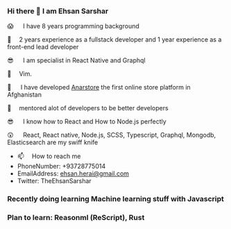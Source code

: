 ### Hi there 👋 I am Ehsan Sarshar
😱   I have 8 years programming background

🎉   2 years experience as a fullstack developer and 1 year experience as a front-end lead developer

😎   I am specialist in React Native and Graphql

🤔   Vim.

🌟   I have developed [Anarstore](https://anarstore.af/app/) the first online store platform in Afghanistan

💆‍   mentored alot of developers to be better developers

😎   I know how to React and How to Node.js perfectly

😲   React, React native, Node.js, SCSS, Typescript, Graphql, Mongodb, Elasticsearch are my swiff knife

- 📫   How to reach me
- PhoneNumber: +93728775014
- EmailAddress: ehsan.herai@gmail.com
- Twitter: TheEhsanSarshar

### Recently doing learning Machine learning stuff with Javascript 

### Plan to learn: Reasonml (ReScript), Rust
